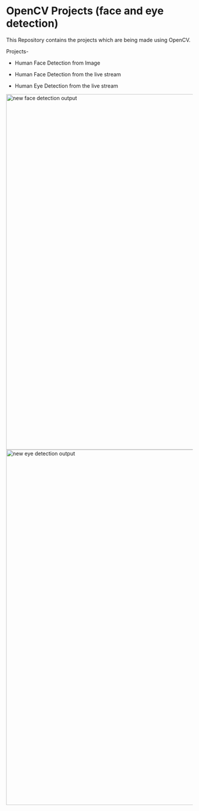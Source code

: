 
# OpenCV Projects (face and eye detection)

This Repository contains the projects which are being made using OpenCV. 

Projects-

* Human Face Detection from Image

* Human Face Detection from the live stream

* Human Eye Detection from the live stream 


<img width="960" alt="new face detection output " src="https://github.com/Tshar-k/OpenCV/assets/117516567/148accaa-002a-455c-9dc0-86367a0eb2d6">

<img width="960" alt="new eye detection output " src="https://github.com/Tshar-k/OpenCV/assets/117516567/bf009ee5-73c1-471b-9626-72ad22b05339">


